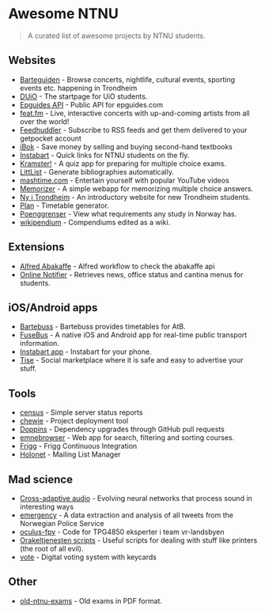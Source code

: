 # Awesome NTNU

> A curated list of awesome projects by NTNU students.

## Websites
- [Barteguiden](http://barteguiden.no/) - Browse concerts, nightlife, cultural events, sporting events etc. happening in Trondheim
- [DUiO](https://duio.no) - The startpage for UiO students.
- [Epguides API](http://epguides.frecar.no) - Public API for epguides.com
- [feat.fm](http://feat.fm) - Live, interactive concerts with up-and-coming artists from all over the world!
- [Feedhuddler](https://feedhuddler.com) - Subscribe to RSS feeds and get them delivered to your getpocket account
- [iBok](https://ibok.no/) - Save money by selling and buying second-hand textbooks
- [Instabart](https://instabart.no) - Quick links for NTNU students on the fly.
- [Kramster!](https://kramster.it) - A quiz app for preparing for multiple choice exams.
- [LittList](https://littlist.no/) - Generate bibliographies automatically.
- [mashtime.com](http://www.mashtime.com) - Entertain yourself with popular YouTube videos
- [Memorizer](https://github.com/cXhristian/memorizer) - A simple webapp for memorizing multiple choice answers.
- [Ny i Trondheim](https://github.com/webkom/nyitrondheim) - An introductory website for new Trondheim students.
- [Plan](https://github.com/adamcik/plan) - Timetable generator.
- [Poenggrenser](http://poenggrenser.no) - View what requirements any study in Norway has.
- [wikipendium](https://github.com/stianjensen/wikipendium.no) - Compendiums edited as a wiki.

## Extensions
- [Alfred Abakaffe](https://github.com/relekang/alfred-abakaffe) - Alfred workflow to check the abakaffe api
- [Online Notifier](https://github.com/appKom/notifier) - Retrieves news, office status and cantina menus for students.

## iOS/Android apps
- [Bartebuss](http://bartebuss.no) - Bartebuss provides timetables for AtB.
- [FuseBus](https://github.com/tmn/FuseBus) - A native iOS and Android app for real-time public transport information.
- [Instabart app](https://github.com/mortenvn/instabart-apps) - Instabart for your phone.
- [Tise](https://www.facebook.com/tiseapp) - Social marketplace where it is safe and easy to advertise your stuff.

## Tools
- [census](https://github.com/webkom/census) - Simple server status reports
- [chewie](https://github.com/webkom/chewie) - Project deployment tool
- [Doppins](https://doppins.com) - Dependency upgrades through GitHub pull requests
- [emnebrowser](https://github.com/Aqwis/emnebrowser) - Web app for search, filtering and sorting courses.
- [Frigg](https://frigg.io) - Frigg Continuous Integration 
- [Holonet](https://github.com/webkom/holonet) - Mailing List Manager

## Mad science
- [Cross-adaptive audio](https://github.com/iver56/cross-adaptive-audio) - Evolving neural networks that process sound in interesting ways
- [emergency](https://github.com/BustByte/emergency.bustbyte.no) - A data extraction and analysis of all tweets from the Norwegian Police Service
- [oculus-fpv](https://github.com/Matsemann/oculus-fpv) - Code for TPG4850 eksperter i team vr-landsbyen
- [Orakeltjenesten scripts](https://github.com/Orakeltjenesten/scripts) - Useful scripts for dealing with stuff like printers (the root of all evil).
- [vote](https://github.com/webkom/vote) - Digital voting system with keycards

## Other 
- [old-ntnu-exams](https://github.com/dvikan/old-ntnu-exams) - Old exams in PDF format.
